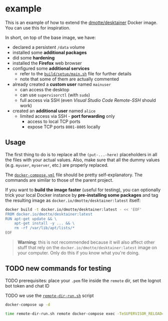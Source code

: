 # example

This is an example of how to extend the [dmotte/desktainer](https://github.com/dmotte/desktainer) Docker image. You can use this for inspiration.

In short, on top of the base image, we have:

- declared a persistent `/data` volume
- installed some **additional packages**
- did some **hardening**
- installed the **Firefox** web browser
- configured some **additional services**
  - refer to the [`build/setup/main.sh`](build/setup/main.sh) file for further details
  - note that some of them are actually commented
- already created a **custom user** named `mainuser`
  - can access the desktop
  - can use `supervisorctl` (with `sudo`)
  - full access via SSH (even _Visual Studio Code Remote-SSH_ should work)
- created an **additional user** named `alice`
  - limited access via SSH - **port forwarding** only
    - access to local TCP ports
    - expose TCP ports `8001-8005` locally

## Usage

The first thing to do is to replace all the `(put-...-here)` placeholders in all the files with your actual values. Also, make sure that all the dummy values (e.g. `myuser`, `myserver`, etc.) are properly replaced.

The [`docker-compose.yml`](docker-compose.yml) file should be pretty self-explanatory. The commands are similar to those of the parent project.

If you want to **build the image faster** (useful for testing), you can optionally trick your local Docker instance by **pre-installing some packages** and tag the resulting image as `docker.io/dmotte/desktainer:latest` itself:

```bash
docker build -t docker.io/dmotte/desktainer:latest - << 'EOF'
FROM docker.io/dmotte/desktainer:latest
RUN apt-get update && \
    apt-get install -y ... && \
    rm -rf /var/lib/apt/lists/*
EOF
```

> **Warning**: this is not recommended because it will also affect other stuff that rely on the `docker.io/dmotte/desktainer:latest` image on your computer. Only do this if you know what you're doing.

## TODO new commands for testing

TODO prerequisites: place your `.pem` file inside the `remote` dir, set the lognot bot token and chat ID

TODO we use the [`remote-dir-run.sh`](https://github.com/dmotte/misc/blob/main/scripts/remote-dir-run.sh) script

```bash
docker-compose up -d

time remote-dir-run.sh remote docker-compose exec -TeSUPERVISOR_RELOAD=true dt01 bash -ec; echo $?
```
